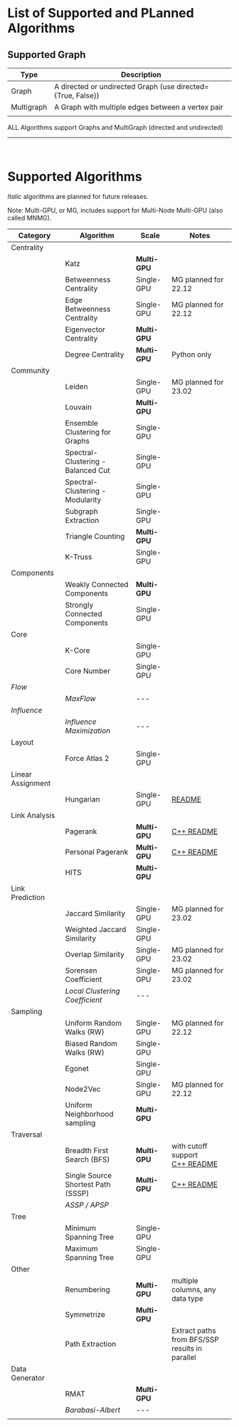 # List of Supported and PLanned Algorithms





## Supported Graph
| Type            |  Description                                                |
| --------------- | ----------------------------------------------------------- |
| Graph           | A directed or undirected Graph (use directed={True, False}) |
| Multigraph      | A Graph with multiple edges between a vertex pair           |
|  |  |

ALL Algorithms support Graphs and MultiGraph (directed and undirected)

----

<br>

# Supported Algorithms
_Italic_ algorithms are planned for future releases.

Note: Multi-GPU, or MG, includes support for Multi-Node Multi-GPU (also called MNMG).  


| Category     | Algorithm                              | Scale         |  Notes              |
| ------------ | -------------------------------------- | ------------- | ------------------- |
| Centrality   |                                        |               |                     |
|              | Katz                                   | __Multi-GPU__ |                     |
|              | Betweenness Centrality                 | Single-GPU    | MG planned for 22.12 |
|              | Edge Betweenness Centrality            | Single-GPU    | MG planned for 22.12 |
|              | Eigenvector Centrality                 | __Multi-GPU__ |                      |
|              | Degree Centrality                      | __Multi-GPU__ | Python only         |
| Community    |                                        |               |                     |
|              | Leiden                                 | Single-GPU    | MG planned for 23.02 |
|              | Louvain                                | __Multi-GPU__ |                     |
|              | Ensemble Clustering for Graphs         | Single-GPU    |                     |
|              | Spectral-Clustering - Balanced Cut     | Single-GPU    |                     |
|              | Spectral-Clustering - Modularity       | Single-GPU    |                     |
|              | Subgraph Extraction                    | Single-GPU    |                     |
|              | Triangle Counting                      | __Multi-GPU__ |                     |
|              | K-Truss                                | Single-GPU    |                     |
| Components   |                                        |               |                     |
|              | Weakly Connected Components            | __Multi-GPU__ |                     |
|              | Strongly Connected Components          | Single-GPU    |                     |
| Core         |                                        |               |                     |
|              | K-Core                                 | Single-GPU    |                     |
|              | Core Number                            | Single-GPU    |                     |
| _Flow_       |                                        |               |                     |
|              | _MaxFlow_                              | ---           |                     |
| _Influence_  |                                        |               |                     |
|              | _Influence Maximization_               | ---           |                     |
| Layout       |                                        |               |                     |
|              | Force Atlas 2                          | Single-GPU    |                     |
| Linear Assignment|                                    |               |                     |
|              | Hungarian                              | Single-GPU    | [README](cpp/src/linear_assignment/README-hungarian.md) |
| Link Analysis|                                        |               |                     |
|              | Pagerank                               | __Multi-GPU__ | [C++ README](cpp/src/centrality/README.md#Pagerank) |
|              | Personal Pagerank                      | __Multi-GPU__ | [C++ README](cpp/src/centrality/README.md#Personalized-Pagerank) |
|              | HITS                                   | __Multi-GPU__ |                     |
| Link Prediction |                                     |               |                     |
|              | Jaccard Similarity                     | Single-GPU    | MG planned for 23.02 |
|              | Weighted Jaccard Similarity            | Single-GPU    |                      |
|              | Overlap Similarity                     | Single-GPU    | MG planned for 23.02 |
|              | Sorensen Coefficient                   | Single-GPU    | MG planned for 23.02 |
|              | _Local Clustering Coefficient_         |   ---         |                     |
| Sampling     |                                        |               |                     |
|              | Uniform Random Walks (RW)              | Single-GPU    | MG planned for 22.12 |
|              | Biased Random Walks (RW)               | Single-GPU    |                     |
|              | Egonet                                 | Single-GPU    |                     |
|              | Node2Vec                               | Single-GPU    | MG planned for 22.12 |
|              | Uniform Neighborhood sampling          | __Multi-GPU__ |                     |
| Traversal    |                                        |               |                     |
|              | Breadth First Search (BFS)             | __Multi-GPU__ | with cutoff support <br/> [C++ README](cpp/src/traversal/README.md#BFS) |
|              | Single Source Shortest Path (SSSP)     | __Multi-GPU__ | [C++ README](cpp/src/traversal/README.md#SSSP) |
|              | _ASSP / APSP_                          |               |                     |
| Tree         |                                        |               |                     |
|              | Minimum Spanning Tree                  | Single-GPU    |                     |
|              | Maximum Spanning Tree                  | Single-GPU    |                     |
| Other        |                                        |               |                     |
|              | Renumbering                            | __Multi-GPU__ | multiple columns, any data type  |
|              | Symmetrize                             | __Multi-GPU__ |                     |
|              | Path Extraction                        |               | Extract paths from BFS/SSP results in parallel | 
| Data Generator  |                                     |               |                     |
|              | RMAT                                   | __Multi-GPU__ |                     |
|              | _Barabasi-Albert_                      |  ---          |                     |
|  |  |